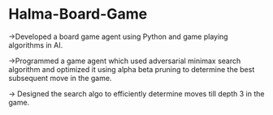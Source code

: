 # Halma-Board-Game

->Developed a board game agent using Python and game playing algorithms in AI.

->Programmed a game agent which used adversarial minimax search algorithm and optimized it using alpha beta pruning to determine the best subsequent move in the game. 

-> Designed the search algo to efficiently determine moves till depth 3 in the game.
